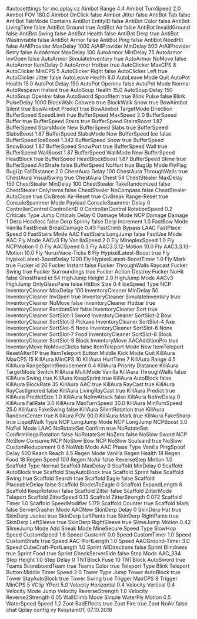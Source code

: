 #autosetttings for mc.qplay.cz
Aimbot Range 4.4
Aimbot TurnSpeed 2.0
Aimbot FOV 180.0
Aimbot OnClick false
Aimbot Jitter false
AntiBot Tab false
AntiBot TabMode Contains
AntiBot EntityID false
AntiBot Color false
AntiBot LivingTime false
AntiBot Ground true
AntiBot Air false
AntiBot InvaildGround false
AntiBot Swing false
AntiBot Health false
AntiBot Derp true
AntiBot WasInvisible false
AntiBot Armor false
AntiBot Ping false
AntiBot NeedHit false
AtAllProvider MaxDelay 1000
AtAllProvider MinDelay 500
AtAllProvider Retry false
AutoArmor MaxDelay 100
AutoArmor MinDelay 75
AutoArmor InvOpen false
AutoArmor SimulateInventory true
AutoArmor NoMove false
AutoArmor ItemDelay 0
AutoArmor Hotbar true
AutoClicker MaxCPS 8
AutoClicker MinCPS 5
AutoClicker Right false
AutoClicker Left true
AutoClicker Jitter false
AutoLeave Health 8.0
AutoLeave Mode Quit
AutoPot Health 15.0
AutoPot Delay 150
AutoPot OpenInv false
AutoPot Mode Normal
AutoRespawn Instant true
AutoSoup Health 15.0
AutoSoup Delay 150
AutoSoup OpenInv false
AutoSword SpoofItem true
Blink Pulse false
Blink PulseDelay 1000
BlockWalk Cobweb true
BlockWalk Snow true
BowAimbot Silent true
BowAimbot Predict true
BowAimbot TargetMode Direction
BufferSpeed SpeedLimit true
BufferSpeed MaxSpeed 2.0
BufferSpeed Buffer true
BufferSpeed Stairs true
BufferSpeed StairsBoost 1.87
BufferSpeed StairsMode New
BufferSpeed Slabs true
BufferSpeed SlabsBoost 1.87
BufferSpeed SlabsMode New
BufferSpeed Ice false
BufferSpeed IceBoost 1.342
BufferSpeed Snow true
BufferSpeed SnowBoost 1.87
BufferSpeed SnowPort true
BufferSpeed Wall true
BufferSpeed WallBoost 1.87
BufferSpeed WallMode New
BufferSpeed HeadBlock true
BufferSpeed HeadBlockBoost 1.87
BufferSpeed Slime true
BufferSpeed AirStrafe false
BufferSpeed NoHurt true
BugUp Mode FlyFlag
BugUp FallDistance 2.0
ChestAura Delay 100
ChestAura ThroughWalls true
ChestAura VisualSwing true
ChestAura Chest 54
ChestStealer MaxDelay 150
ChestStealer MinDelay 100
ChestStealer TakeRandomized false
ChestStealer OnlyItems false
ChestStealer NoCompass false
ChestStealer AutoClose true
CivBreak Air-Reset true
CivBreak Range-Reset true
ConsoleSpammer Mode Payload
ConsoleSpammer Delay 0
ControllerControl ControllerID 0
ControllerControl RotationSpeed 0.2
Criticals Type Jump
Criticals Delay 0
Damage Mode NCP
Damage Damage 1
Derp Headless false
Derp Spinny false
Derp Increment 1.0
FastBow Mode Vanilla
FastBreak BreakDamage 0.49
FastClimb Bypass LAAC
FastPlace Speed 0
FastStairs Mode AAC
FastStairs LongJump false
FastUse Mode AAC
Fly Mode AACv3
Fly VanillaSpeed 2.0
Fly MineplexSpeed 1.0
Fly NCPMotion 0.0
Fly AACSpeed 0.3
Fly AAC3.3.12-Motion 10.0
Fly AAC3.3.13-Motion 10.0
Fly NeruxVace-Ticks 6
Fly HypixelLatest-Boost true
Fly HypixelLatest-BoostDelay 1200
Fly HypixelLatest-BoostTimer 1.0
Fly Mark true
Fucker id 26
Fucker Instant false
Fucker ThroughWalls Raycast
Fucker Swing true
Fucker Surroundings true
Fucker Action Destroy
Fucker NoHit false
GhostHand id 54
HighJump Height 2.0
HighJump Mode AACv3
HighJump OnlyGlassPane false
HitBox Size 0.4
IceSpeed Type NCP
InventoryCleaner MaxDelay 100
InventoryCleaner MinDelay 50
InventoryCleaner InvOpen true
InventoryCleaner SimulateInventory true
InventoryCleaner NoMove false
InventoryCleaner Hotbar true
InventoryCleaner RandomSlot false
InventoryCleaner Sort true
InventoryCleaner SortSlot-1 Sword
InventoryCleaner SortSlot-2 Bow
InventoryCleaner SortSlot-3 Pickaxe
InventoryCleaner SortSlot-4 Axe
InventoryCleaner SortSlot-5 None
InventoryCleaner SortSlot-6 None
InventoryCleaner SortSlot-7 Food
InventoryCleaner SortSlot-8 Block
InventoryCleaner SortSlot-9 Block
InventoryMove AACAdditionPro true
InventoryMove NoMoveClicks false
ItemTeleport Mode New
ItemTeleport ResetAfterTP true
ItemTeleport Button Middle
Kick Mode Quit
KillAura MaxCPS 15
KillAura MinCPS 10
KillAura HurtTime 7
KillAura Range 4.5
KillAura RangeSprintReducement 0.4
KillAura Priority Distance
KillAura TargetMode Switch
KillAura MultiMode Vanilla
KillAura ThroughWalls false
KillAura Swing true
KillAura KeepSprint true
KillAura AutoBlock false
KillAura BlockRate 35
KillAura AAC true
KillAura RayCast true
KillAura RayCastIgnored false
KillAura LivingRayCast true
KillAura Predict true
KillAura PredictSize 1.0
KillAura NoInvAttack false
KillAura NoInvDelay 0
KillAura FailRate 3.0
KillAura MaxTurnSpeed 30.0
KillAura MinTurnSpeed 25.0
KillAura FakeSwing false
KillAura SilentRotation true
KillAura RandomCenter true
KillAura FOV 90.0
KillAura Mark true
KillAura FakeSharp true
LiquidWalk Type NCP
LongJump Mode NCP
LongJump NCPBoost 3.0
NoFall Mode LAAC
NoRotateSet Confirm true
NoRotateSet ConfirmIllegalRotation false
NoRotateSet NoZero false
NoSlow Sword NCP
NoSlow Consume NCP
NoSlow Bow NCP
NoSlow Soulsand true
NoSlow CustomReducement 0.6
NoWeb Mode AAC
Phase Type Vanilla
PingSpoof Delay 500
Reach Reach 4.5
Regen Mode Vanilla
Regen Health 18
Regen Food 18
Regen Speed 100
Regen NoAir false
ReverseStep Motion 1.0
Scaffold Type Normal
Scaffold MaxDelay 0
Scaffold MinDelay 0
Scaffold AutoBlock true
Scaffold StayAutoBlock true
Scaffold Sprint false
Scaffold Swing true
Scaffold Search true
Scaffold Eagle false
Scaffold PlaceableDelay false
Scaffold BlocksToEagle 0
Scaffold ExpandLength 6
Scaffold KeepRotation false
Scaffold Zitter false
Scaffold ZitterMode Teleport
Scaffold ZitterSpeed 0.13
Scaffold ZitterStrength 0.072
Scaffold Timer 1.0
Scaffold SpeedModifier 1.179
Scaffold Counter true
Scaffold Mark false
ServerCrasher Mode AACNew
SkinDerp Delay 0
SkinDerp Hat true
SkinDerp Jacket true
SkinDerp LeftPants true
SkinDerp RightPants true
SkinDerp LeftSleeve true
SkinDerp RightSleeve true
SlimeJump Motion 0.42
SlimeJump Mode Add
Sneak Mode MineSecure
Speed Type SlowHop
Speed CustomSpeed 1.6
Speed CustomY 0.0
Speed CustomTimer 1.0
Speed CustomStrafe true
Speed AAC-PortLength 1.0
Speed AACGround-Timer 3.0
Speed CubeCraft-PortLength 1.0
Sprint AllDirections false
Sprint Blindness true
Sprint Food true
Sprint CheckServerSide false
Step Mode AAC_334
Step Height 1.0
Step Delay 0
TNTBlock Fuse 10
TNTBlock AutoSword true
Teams ScoreboardTeam true
Teams Color true
Teleport Type Blink
Teleport Button Middle
Timer Speed 2.0
Tower Type Jump
Tower AutoBlock true
Tower StayAutoBlock true
Tower Swing true
Trigger MaxCPS 8
Trigger MinCPS 5
VClip YPort 5.0
Velocity Horizontal 0.4
Velocity Vertical 0.4
Velocity Mode Jump
Velocity ReverseStrength 1.0
Velocity Reverse2Strength 0.05
WallClimb Mode Simple
WaterFly Motion 0.5
WaterSpeed Speed 1.2
Zoot BadEffects true
Zoot Fire true
Zoot NoAir false
chat Qplay config vy Kesytam01| 07.10.2018
